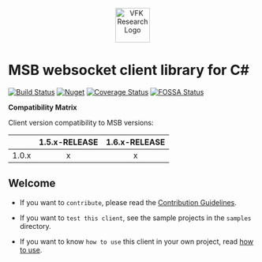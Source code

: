 <p align="center">
  <a href="https://research.virtualfortknox.de" target="_blank" rel="noopener noreferrer">
    <img src="https://research.virtualfortknox.de/static/cms/img/vfk_research_logo.png" alt="VFK Research Logo" height="70" >
  </a>
</p>

# MSB websocket client library for C#

[![Build Status](https://app.travis-ci.com/research-virtualfortknox/msb-client-websocket-csharp.svg?branch=master)](https://app.travis-ci.com/github/research-virtualfortknox/msb-client-websocket-csharp)
[![Nuget](https://img.shields.io/nuget/v/Fraunhofer.IPA.MSB.Client.Websocket.svg)](https://www.nuget.org/packages/Fraunhofer.IPA.MSB.Client.Websocket/)
[![Coverage Status](https://coveralls.io/repos/github/research-virtualfortknox/msb-client-websocket-csharp/badge.svg?branch=master&service=github&kill_cache=1)](https://coveralls.io/github/research-virtualfortknox/msb-client-websocket-csharp?branch=master)
[![FOSSA Status](https://app.fossa.io/api/projects/git%2Bgithub.com%2Fresearch-virtualfortknox%2Fmsb-client-websocket-csharp.svg?type=shield)](https://app.fossa.io/projects/git%2Bgithub.com%2Fresearch-virtualfortknox%2Fmsb-client-websocket-csharp?ref=badge_shield)

**Compatibility Matrix**

Client version compatibility to MSB versions:

| | **1.5.x-RELEASE** | **1.6.x-RELEASE** |
|---|:---:|:---:|
| 1.0.x       | x | x |

## Welcome

- If you want to `contribute`, please read the [Contribution Guidelines](.github/CONTRIBUTING.md).

- If you want to `test this client`, see the sample projects in the `samples` directory.

- If you want to know `how to use` this client in your own project, read [how to use](docs/HOW_TO_USE.md).
